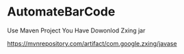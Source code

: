# AutomateBarCode
Use Maven Project 
You Have Dowonlod Zxing jar

https://mvnrepository.com/artifact/com.google.zxing/javase
